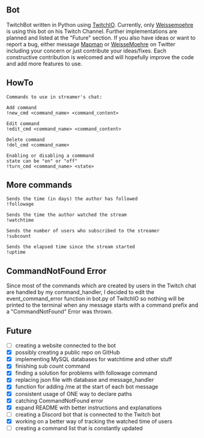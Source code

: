 Bot
---
TwitchBot written in Python using [TwitchIO](https://github.com/TwitchIO/TwitchIO).
Currently, only [Weissemoehre](https://www.twitch.tv/weissemoehre) is using this bot on his Twitch Channel.
Further implementations are planned and listed at the "Future" section. If you also have ideas or want
to report a bug, either message [Mapman](https://twitter.com/MapManagement) or
[WeisseMoehre](https://twitter.com/WeisseMoehre) on Twitter including your concern or just contribute your ideas/fixes.
Each constructive contribution is welcomed and will hopefully improve the code and add more features to use.

HowTo
-------
    Commands to use in streamer's chat:
     
    Add command
    !new_cmd <command_name> <command_content>
    
    Edit command
    !edit_cmd <command_name> <command_content>
    
    Delete command
    !del_cmd <command_name>
    
    Enabling or disabling a commmand
    state can be "on" or "off"
    !turn_cmd <command_name> <state>
    
More commands
-------
    Sends the time (in days) the author has followed
    !followage
    
    Sends the time the author watched the stream
    !watchtime
    
    Sends the number of users who subscribed to the streamer
    !subcount
       
    Sends the elapsed time since the stream started
    !uptime
    
 CommandNotFound Error
-------
Since most of the commands which are created by users in the Twitch chat are handled by my command_handler,
I decided to edit the event_command_error function in bot.py of TwitchIO so nothing will be printed to the
terminal when any message starts with a command prefix and a "CommandNotFound" Error was thrown.

Future
------
- [ ] creating a website connected to the bot
- [x] possibly creating a public repo on GitHub 
- [x] implementing MySQL databases for watchtime and other stuff
- [x] finishing sub count command
- [x] finding a solution for problems with followage command
- [x] replacing json file with database and message_handler
- [x] function for adding /me at the start of each bot message
- [x] consistent usage of ONE way to declare paths
- [x] catching CommandNotFound error
- [x] expand README with better instructions and explanations
- [ ] creating a Discord bot that is connected to the Twitch bot
- [x] working on a better way of tracking the watched time of users
- [ ] creating a command list that is constantly updated